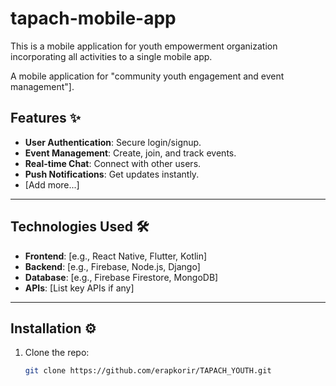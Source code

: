 # tapach-mobile-app
This is a mobile application for youth empowerment organization incorporating all activities to a single mobile app.


A mobile application for "community youth engagement and event management"].



## Features ✨
- **User Authentication**: Secure login/signup.
- **Event Management**: Create, join, and track events.
- **Real-time Chat**: Connect with other users.
- **Push Notifications**: Get updates instantly.
- [Add more...]

---

## Technologies Used 🛠️
- **Frontend**: [e.g., React Native, Flutter, Kotlin]
- **Backend**: [e.g., Firebase, Node.js, Django]
- **Database**: [e.g., Firebase Firestore, MongoDB]
- **APIs**: [List key APIs if any]

---

## Installation ⚙️
1. Clone the repo:
   ```bash
   git clone https://github.com/erapkorir/TAPACH_YOUTH.git
